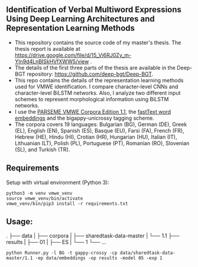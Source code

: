 ## Identification of Verbal Multiword Expressions Using Deep Learning Architectures and Representation Learning Methods

- This repository contains the source code of my master's thesis. The thesis report is available at  https://drive.google.com/file/d/15_Vi6RJ0Zy_m-Yln9d4LnBISkHVfXWW5/view . 
- The details of the first three parts of the thesis are available in the Deep-BGT repository: https://github.com/deep-bgt/Deep-BGT. 
- This repo contains the details of the representation learning methods used for VMWE identification. I compare character-level CNNs and character-level BiLSTM networks. Also, I analyze two different input schemes to represent morphological information using BiLSTM networks.
- I use the [PARSEME VMWE Corpora Edition 1.1](http://multiword.sourceforge.net/PHITE.php?sitesig=CONF&page=CONF_04_LAW-MWE-CxG_2018___lb__COLING__rb__), the [fastText word embeddings](https://github.com/facebookresearch/fastText/blob/master/docs/crawl-vectors.md) and the bigappy-unicrossy tagging scheme.
- The corpora covers 19 languages:
          Bulgarian (BG), German (DE), Greek (EL), English (EN), Spanish (ES), Basque (EU), Farsi (FA), French (FR),
          Hebrew (HE), Hindu (HI), Crotian (HR), Hungarian (HU), Italian (IT), Lithuanian (LT),
           Polish (PL), Portuguese (PT), Romanian (RO), Slovenian (SL), and Turkish (TR).

## Requirements

Setup with virtual environment (Python 3):
```
python3 -m venv vmwe_venv
source vmwe_venv/bin/activate
vmwe_venv/bin/pip3 install -r requirements.txt
```
## Usage:
.
├── data
|   ├── corpora
|       ├── sharedtask-data-master
|           └── 1.1
├── results
|   ├── 01
|       ├── ES
|           └── 1
└── ...
```
python Runner.py -l BG -t gappy-crossy -cp data/sharedtask-data-master/1.1 -ep data/embeddings -op results -model 05 -exp 1
```
